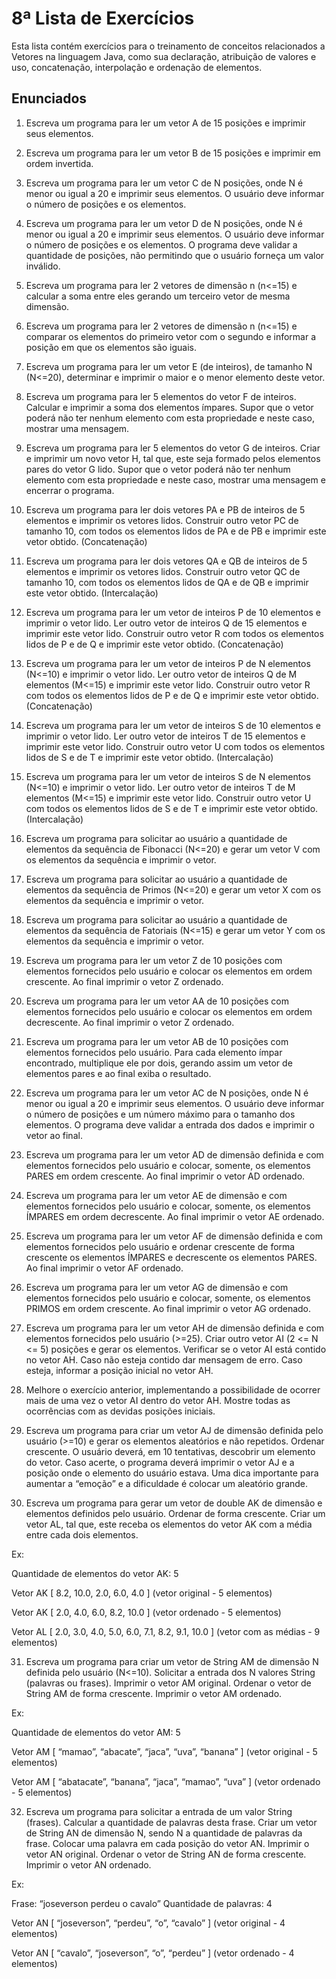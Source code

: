 # 8ª Lista de Exercícios
Esta lista contém exercícios para o treinamento de conceitos relacionados a Vetores na linguagem Java, como sua declaração, atribuição de valores e uso, concatenação, interpolação e ordenação de elementos.
## Enunciados
1) Escreva um programa para ler um vetor A de 15 posições e imprimir seus elementos.

2) Escreva um programa para ler um vetor B de 15 posições e imprimir em ordem invertida.

3) Escreva um programa para ler um vetor C de N posições, onde N é menor ou igual a 20 e imprimir seus elementos. O usuário deve informar o número de posições e os elementos.

4) Escreva um programa para ler um vetor D de N posições, onde N é menor ou igual a 20 e imprimir seus elementos. O usuário deve informar o número de posições e os elementos. O programa deve validar a quantidade de posições, não permitindo que o usuário forneça um valor inválido.

5) Escreva um programa para ler 2 vetores de dimensão n (n<=15) e calcular a soma entre eles gerando um terceiro vetor de mesma dimensão.

6) Escreva um programa para ler 2 vetores de dimensão n (n<=15) e comparar os elementos do primeiro vetor com o segundo e informar a posição em que os elementos são iguais.

7) Escreva um programa para ler um vetor E (de inteiros), de tamanho N (N<=20), determinar e imprimir o maior e o menor elemento deste vetor.

8) Escreva um programa para ler 5 elementos do vetor F de inteiros. Calcular e imprimir a soma dos elementos ímpares. Supor que o vetor poderá não ter nenhum elemento com esta propriedade e neste caso, mostrar uma mensagem.

9) Escreva um programa para ler 5 elementos do vetor G de inteiros. Criar e imprimir um novo vetor H, tal que, este seja formado pelos elementos pares do vetor G lido. Supor que o vetor poderá não ter nenhum elemento com esta propriedade e neste caso, mostrar uma mensagem e encerrar o programa.

10) Escreva um programa para ler dois vetores PA e PB de inteiros de 5 elementos e imprimir os vetores lidos. Construir outro vetor PC de tamanho 10, com todos os elementos lidos de PA e de PB e imprimir este vetor obtido. (Concatenação)

11) Escreva um programa para ler dois vetores QA e QB de inteiros de 5 elementos e imprimir os vetores lidos. Construir outro vetor QC de tamanho 10, com todos os elementos lidos de QA e de QB e imprimir este vetor obtido. (Intercalação)

12) Escreva um programa para ler um vetor de inteiros P de 10 elementos e imprimir o vetor lido. Ler outro vetor de inteiros Q de 15 elementos e imprimir este vetor lido. Construir outro vetor R com todos os elementos lidos de P e de Q e imprimir este vetor obtido. (Concatenação)

13) Escreva um programa para ler um vetor de inteiros P de N elementos (N<=10) e imprimir o vetor lido. Ler outro vetor de inteiros Q de M elementos (M<=15) e imprimir este vetor lido. Construir outro vetor R com todos os elementos lidos de P e de Q e imprimir este vetor obtido. (Concatenação)

14) Escreva um programa para ler um vetor de inteiros S de 10 elementos e imprimir o vetor lido. Ler outro vetor de inteiros T de 15 elementos e imprimir este vetor lido. Construir outro vetor U com todos os elementos lidos de S e de T e imprimir este vetor obtido. (Intercalação)

15) Escreva um programa para ler um vetor de inteiros S de N elementos (N<=10) e imprimir o vetor lido. Ler outro vetor de inteiros T de M elementos (M<=15) e imprimir este vetor lido. Construir outro vetor U com todos os elementos lidos de S e de T e imprimir este vetor obtido. (Intercalação)

16) Escreva um programa para solicitar ao usuário a quantidade de elementos da sequência de Fibonacci (N<=20) e gerar um vetor V com os elementos da sequência e imprimir o vetor.

17) Escreva um programa para solicitar ao usuário a quantidade de elementos da sequência de Primos (N<=20) e gerar um vetor X com os elementos da sequência e imprimir o vetor.

18) Escreva um programa para solicitar ao usuário a quantidade de elementos da sequência de Fatoriais (N<=15) e gerar um vetor Y com os elementos da sequência e imprimir o vetor.

19) Escreva um programa para ler um vetor Z de 10 posições com elementos fornecidos pelo usuário e colocar os elementos em ordem crescente. Ao final imprimir o vetor Z ordenado.

20) Escreva um programa para ler um vetor AA de 10 posições com elementos fornecidos pelo usuário e colocar os elementos em ordem decrescente. Ao final imprimir o vetor Z ordenado.

21) Escreva um programa para ler um vetor AB de 10 posições com elementos fornecidos pelo usuário. Para cada elemento ímpar encontrado, multiplique ele por dois, gerando assim um vetor de elementos pares e ao final exiba o resultado.

22) Escreva um programa para ler um vetor AC de N posições, onde N é menor ou igual a 20 e imprimir seus elementos. O usuário deve informar o número de posições e um número máximo para o tamanho dos elementos. O programa deve validar a entrada dos dados e imprimir o vetor ao final.

23) Escreva um programa para ler um vetor AD de dimensão definida e com elementos fornecidos pelo usuário e colocar, somente, os elementos PARES em ordem crescente. Ao final imprimir o vetor AD ordenado.

24) Escreva um programa para ler um vetor AE de dimensão e com elementos fornecidos pelo usuário e colocar, somente, os elementos ÍMPARES em ordem decrescente. Ao final imprimir o vetor AE ordenado.

25) Escreva um programa para ler um vetor AF de dimensão definida e com elementos fornecidos pelo usuário e ordenar crescente de forma crescente os elementos ÍMPARES e decrescente os elementos PARES. Ao final imprimir o vetor AF ordenado.

26) Escreva um programa para ler um vetor AG de dimensão e com elementos fornecidos pelo usuário e colocar, somente, os elementos PRIMOS em ordem crescente. Ao final imprimir o vetor AG ordenado.

27) Escreva um programa para ler um vetor AH de dimensão definida e com elementos fornecidos pelo usuário (>=25). Criar outro vetor AI (2 <= N <= 5) posições e gerar os elementos. Verificar se o vetor AI está contido no vetor AH. Caso não esteja contido dar mensagem de erro. Caso esteja, informar a posição inicial no vetor AH.

28) Melhore o exercício anterior, implementando a possibilidade de ocorrer mais de uma vez o vetor AI dentro do vetor AH. Mostre todas as ocorrências com as devidas posições iniciais.

29) Escreva um programa para criar um vetor AJ de dimensão definida pelo usuário (>=10) e gerar os elementos aleatórios e não repetidos. Ordenar crescente. O usuário deverá, em 10 tentativas, descobrir um elemento do vetor. Caso acerte, o programa deverá imprimir o vetor AJ e a posição onde o elemento do usuário estava. Uma dica importante para aumentar a “emoção” e a dificuldade é colocar um aleatório grande.

30) Escreva um programa para gerar um vetor de double AK de dimensão e elementos definidos pelo usuário. Ordenar de forma crescente. Criar um vetor AL, tal que, este receba os elementos do vetor AK com a média entre cada dois elementos.

Ex:

Quantidade de elementos do vetor AK: 5

Vetor AK [ 8.2, 10.0, 2.0, 6.0, 4.0 ]
(vetor original - 5 elementos)

Vetor AK [ 2.0, 4.0, 6.0, 8.2, 10.0 ]
(vetor ordenado - 5 elementos)

Vetor AL [ 2.0, 3.0, 4.0, 5.0, 6.0, 7.1, 8.2, 9.1, 10.0 ]
(vetor com as médias - 9 elementos)

31) Escreva um programa para criar um vetor de String AM de dimensão N definida pelo usuário (N<=10). Solicitar a entrada dos N valores String (palavras ou frases). Imprimir o vetor AM original. Ordenar o vetor de String AM de forma crescente. Imprimir o vetor AM ordenado.

Ex:

Quantidade de elementos do vetor AM: 5

Vetor AM [ “mamao”, “abacate”, “jaca”, “uva”, “banana” ]
(vetor original - 5 elementos)

Vetor AM [ “abatacate”, “banana”, “jaca”, “mamao”, “uva” ]
(vetor ordenado - 5 elementos)

32) Escreva um programa para solicitar a entrada de um valor String (frases). Calcular a quantidade de palavras desta frase. Criar um vetor de String AN de dimensão N, sendo N a quantidade de palavras da frase. Colocar uma palavra em cada posição do vetor AN. Imprimir o vetor AN original. Ordenar o vetor de String AN de forma crescente. Imprimir o vetor AN ordenado.

Ex:

Frase: “joseverson perdeu o cavalo”
Quantidade de palavras: 4

Vetor AN [ “joseverson”, “perdeu”, “o”, “cavalo” ]
(vetor original - 4 elementos)

Vetor AN [ “cavalo”, “joseverson”, “o”, “perdeu” ]
(vetor ordenado - 4 elementos)